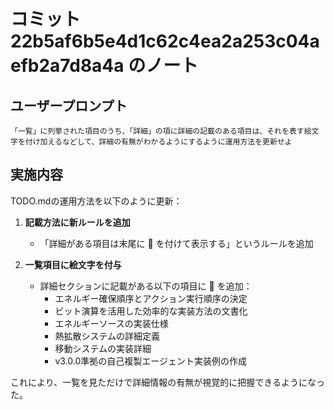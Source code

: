 # コミット 22b5af6b5e4d1c62c4ea2a253c04aefb2a7d8a4a のノート

## ユーザープロンプト

```
「一覧」に列挙された項目のうち、「詳細」の項に詳細の記載のある項目は、それを表す絵文字を付け加えるなどして、詳細の有無がわかるようにするように運用方法を更新せよ
```

## 実施内容

TODO.mdの運用方法を以下のように更新：

1. **記載方法に新ルールを追加**
   - 「詳細がある項目は末尾に 📝 を付けて表示する」というルールを追加

2. **一覧項目に絵文字を付与**
   - 詳細セクションに記載がある以下の項目に 📝 を追加：
     - エネルギー確保順序とアクション実行順序の決定
     - ビット演算を活用した効率的な実装方法の文書化
     - エネルギーソースの実装仕様
     - 熱拡散システムの詳細定義
     - 移動システムの実装詳細
     - v3.0.0準拠の自己複製エージェント実装例の作成

これにより、一覧を見ただけで詳細情報の有無が視覚的に把握できるようになった。